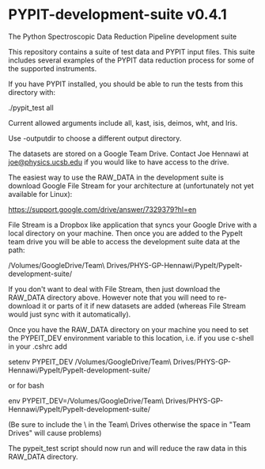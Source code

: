 # PYPIT-development-suite v0.4.1

The Python Spectroscopic Data Reduction Pipeline development suite

This repository contains a suite of test data and PYPIT input files. 
This suite includes several examples of the PYPIT data reduction process 
for some of the supported instruments.

If you have PYPIT installed, you should be able to run
the tests from this directory with:

./pypit_test all

Current allowed arguments include all, kast, isis, deimos, wht, and lris.

Use -outputdir to choose a different output directory.

The datasets are stored on a Google Team Drive. Contact Joe Hennawi at joe@physics.ucsb.edu if
you would like to have access to the drive.

The easiest way to use the RAW_DATA in the development suite is download Google File Stream
for your architecture at (unfortunately not yet available for Linux): 

https://support.google.com/drive/answer/7329379?hl=en

File Stream is a Dropbox like application that syncs your Google Drive with a local directory
on your machine. Then once you are added to the PypeIt team drive you will be able to access
the development suite data at the path: 

/Volumes/GoogleDrive/Team\ Drives/PHYS-GP-Hennawi/PypeIt/PypeIt-development-suite/

If you don't want to deal with File Stream, then just download the RAW_DATA directory
above. However note that you will need to re-download it or parts of it if new datasets are
added (whereas File Stream would just sync with it automatically).

Once you have the RAW_DATA directory on your machine you need to set the PYPEIT_DEV environment
variable to this location, i.e. if you use c-shell in your .cshrc add

setenv PYPEIT_DEV /Volumes/GoogleDrive/Team\ Drives/PHYS-GP-Hennawi/PypeIt/PypeIt-development-suite/

or for bash

env PYPEIT_DEV=/Volumes/GoogleDrive/Team\ Drives/PHYS-GP-Hennawi/PypeIt/PypeIt-development-suite/

(Be sure to include the \ in the Team\ Drives otherwise the space in "Team Drives" will cause problems)

The pypeit_test script should now run and will reduce the raw data in this RAW_DATA directory. 